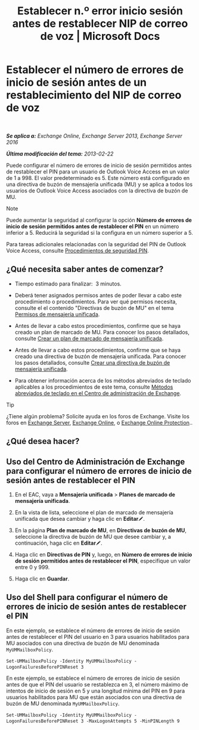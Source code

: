 ﻿---
title: 'Establecer n.º error inicio sesión antes de restablecer NIP de correo de voz | Microsoft Docs'
TOCTitle: Establecer el número de errores de inicio de sesión antes de un restablecimiento del NIP de correo de voz
ms:assetid: 4de38499-0a6f-4f00-8697-eeff805d7266
ms:mtpsurl: https://technet.microsoft.com/es-es/library/Aa997939(v=EXCHG.150)
ms:contentKeyID: 50556797
ms.date: 05/22/2018
mtps_version: v=EXCHG.150
ms.translationtype: MT
---

# Establecer el número de errores de inicio de sesión antes de un restablecimiento del NIP de correo de voz

 

_**Se aplica a:** Exchange Online, Exchange Server 2013, Exchange Server 2016_

_**Última modificación del tema:** 2013-02-22_

Puede configurar el número de errores de inicio de sesión permitidos antes de restablecer el PIN para un usuario de Outlook Voice Access en un valor de 1 a 998. El valor predeterminado es 5. Este número está configurado en una directiva de buzón de mensajería unificada (MU) y se aplica a todos los usuarios de Outlook Voice Access asociados con la directiva de buzón de MU.


> [!NOTE]
> Puede aumentar la seguridad al configurar la opción <STRONG>Número de errores de inicio de sesión permitidos antes de restablecer el PIN</STRONG> en un número inferior a 5. Reducirá la seguridad si la configura en un número superior a 5.



Para tareas adicionales relacionadas con la seguridad del PIN de Outlook Voice Access, consulte [Procedimientos de seguridad PIN](pin-security-procedures-exchange-2013-help.md).

## ¿Qué necesita saber antes de comenzar?

  - Tiempo estimado para finalizar:  3 minutos.

  - Deberá tener asignados permisos antes de poder llevar a cabo este procedimiento o procedimientos. Para ver qué permisos necesita, consulte el el contenido "Directivas de buzón de MU" en el tema [Permisos de mensajería unificada](unified-messaging-permissions-exchange-2013-help.md).

  - Antes de llevar a cabo estos procedimientos, confirme que se haya creado un plan de marcado de MU. Para conocer los pasos detallados, consulte [Crear un plan de marcado de mensajería unificada](create-a-um-dial-plan-exchange-2013-help.md).

  - Antes de llevar a cabo estos procedimientos, confirme que se haya creado una directiva de buzón de mensajería unificada. Para conocer los pasos detallados, consulte [Crear una directiva de buzón de mensajería unificada](create-a-um-mailbox-policy-exchange-2013-help.md).

  - Para obtener información acerca de los métodos abreviados de teclado aplicables a los procedimientos de este tema, consulte [Métodos abreviados de teclado en el Centro de administración de Exchange](keyboard-shortcuts-in-the-exchange-admin-center-exchange-online-protection-help.md).


> [!TIP]
> ¿Tiene algún problema? Solicite ayuda en los foros de Exchange. Visite los foros en <A href="https://go.microsoft.com/fwlink/p/?linkid=60612">Exchange Server</A>, <A href="https://go.microsoft.com/fwlink/p/?linkid=267542">Exchange Online</A>, o <A href="https://go.microsoft.com/fwlink/p/?linkid=285351">Exchange Online Protection</A>..



## ¿Qué desea hacer?

## Uso del Centro de Administración de Exchange para configurar el número de errores de inicio de sesión antes de restablecer el PIN

1.  En el EAC, vaya a **Mensajería unificada** \> **Planes de marcado de mensajería unificada**.

2.  En la vista de lista, seleccione el plan de marcado de mensajería unificada que desea cambiar y haga clic en **Editar**![Icono Editar](images/Bb124582.6f53ccb2-1f13-4c02-bea0-30690e6ea71d(EXCHG.150).gif "Icono Editar").

3.  En la página **Plan de marcado de MU**, en **Directivas de buzón de MU**, seleccione la directiva de buzón de MU que desee cambiar y, a continuación, haga clic en **Editar**![Icono Editar](images/Bb124582.6f53ccb2-1f13-4c02-bea0-30690e6ea71d(EXCHG.150).gif "Icono Editar").

4.  Haga clic en **Directivas de PIN** y, luego, en **Número de errores de inicio de sesión permitidos antes de restablecer el PIN**, especifique un valor entre 0 y 999.

5.  Haga clic en **Guardar**.

## Uso del Shell para configurar el número de errores de inicio de sesión antes de restablecer el PIN

En este ejemplo, se establece el número de errores de inicio de sesión antes de restablecer el PIN del usuario en 3 para usuarios habilitados para MU asociados con una directiva de buzón de MU denominada `MyUMMailboxPolicy`.

    Set-UMMailboxPolicy -Identity MyUMMailboxPolicy -LogonFailuresBeforePINReset 3

En este ejemplo, se establece el número de errores de inicio de sesión antes de que el PIN del usuario se restablezca en 3, el número máximo de intentos de inicio de sesión en 5 y una longitud mínima del PIN en 9 para usuarios habilitados para MU que están asociados con una directiva de buzón de MU denominada `MyUMMailboxPolicy`.

    Set-UMMailboxPolicy -Identity MyUMMailboxPolicy -LogonFailuresBeforePINReset 3 -MaxLogonAttempts 5 -MinPINLength 9

